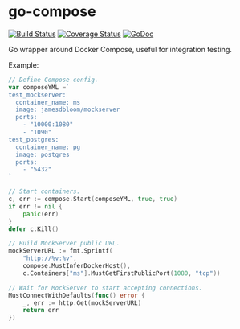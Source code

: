 # go-compose

[![Build Status](https://api.travis-ci.org/ibrt/go-compose.svg?branch=master)](https://travis-ci.org/ibrt/go-compose?branch=master)
[![Coverage Status](https://coveralls.io/repos/github/ibrt/go-compose/badge.svg?branch=master)](https://coveralls.io/github/ibrt/go-compose?branch=master)
[![GoDoc](https://godoc.org/github.com/ibrt/go-compose/compose?status.svg)](https://godoc.org/github.com/ibrt/go-compose/compose)

Go wrapper around Docker Compose, useful for integration testing.

Example:

```go
// Define Compose config.
var composeYML =`
test_mockserver:
  container_name: ms
  image: jamesdbloom/mockserver
  ports:
    - "10000:1080"
    - "1090"
test_postgres:
  container_name: pg
  image: postgres
  ports:
    - "5432"
`

// Start containers.
c, err := compose.Start(composeYML, true, true)
if err != nil {
    panic(err)
}
defer c.Kill()

// Build MockServer public URL.
mockServerURL := fmt.Sprintf(
    "http://%v:%v",
    compose.MustInferDockerHost(),
    c.Containers["ms"].MustGetFirstPublicPort(1080, "tcp"))

// Wait for MockServer to start accepting connections.
MustConnectWithDefaults(func() error {
    _, err := http.Get(mockServerURL)
    return err
})
```

